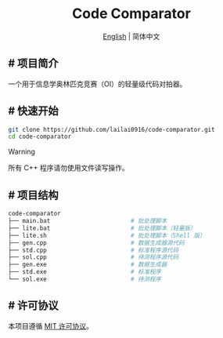 <div align="center">
  <h1>Code Comparator</h1>
  <p><a href="README.md">English</a> | 简体中文</p>
</div>

## # 项目简介

一个用于信息学奥林匹克竞赛（OI）的轻量级代码对拍器。

## # 快速开始

```bash
git clone https://github.com/lailai0916/code-comparator.git
cd code-comparator
```

> [!Warning]
> 所有 C++ 程序请勿使用文件读写操作。

## # 项目结构

```bash
code-comparator
├── main.bat                       # 批处理脚本
├── lite.bat                       # 批处理脚本（轻量版）
├── lite.sh                        # 批处理脚本（Shell 版）
├── gen.cpp                        # 数据生成器源代码
├── std.cpp                        # 标准程序源代码
├── sol.cpp                        # 待测程序源代码
├── gen.exe                        # 数据生成器
├── std.exe                        # 标准程序
└── sol.exe                        # 待测程序
```

## # 许可协议

本项目遵循 [MIT 许可协议](LICENSE)。
